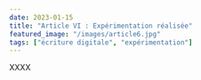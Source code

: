 ```yaml
---
date: 2023-01-15
title: "Article VI : Expérimentation réalisée"
featured_image: "/images/article6.jpg"
tags: ["écriture digitale", "expérimentation"]
---
```


XXXX
